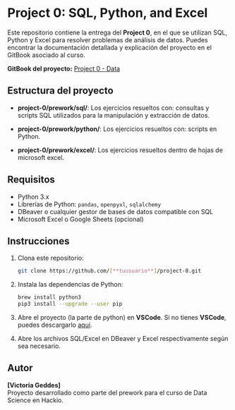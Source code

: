 # Project 0: SQL, Python, and Excel

Este repositorio contiene la entrega del **Project 0**, en el que se utilizan SQL, Python y Excel para resolver problemas de análisis de datos. Puedes encontrar la documentación detallada y explicación del proyecto en el GitBook asociado al curso.

**GitBook del proyecto:** [Project 0 - Data](https://hack-io.gitbook.io/project-0-data)

## Estructura del proyecto

- **project-0/prework/sql/**: Los ejercicios resueltos con: consultas y scripts SQL utilizados para la manipulación y extracción de datos.

- **project-0/prework/python/**: Los ejercicios resueltos con: scripts en Python.

- **project-0/prework/excel/**: Los ejercicios resueltos dentro de hojas de microsoft excel.

## Requisitos

- Python 3.x
- Librerías de Python: `pandas`, `openpyxl`, `sqlalchemy`
- DBeaver o cualquier gestor de bases de datos compatible con SQL
- Microsoft Excel o Google Sheets (opcional)

## Instrucciones

1. Clona este repositorio:
   ```bash
   git clone https://github.com/[**tuusuario**]/project-0.git
   ```
2. Instala las dependencias de Python:
   ```bash
   brew install python3
   pip3 install --upgrade --user pip
   ```
3. Abre el proyecto (la parte de python) en **VSCode**. Si no tienes **VSCode**, puedes descargarlo [aquí](https://code.visualstudio.com/).

4. Abre los archivos SQL/Excel en DBeaver y Excel respectivamente según sea necesario.

## Autor

**[Victoria Geddes]**  
Proyecto desarrollado como parte del prework para el curso de Data Science en Hackio.
